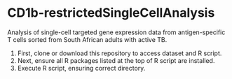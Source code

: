 # CD1b-restrictedSingleCellAnalysis
Analysis of single-cell targeted gene expression data from  antigen-specific T cells sorted from South African adults with active TB. 


1. First, clone or download this repository to access dataset and R script. 
2. Next, ensure all R packages listed at the top of R script are installed.
3. Execute R script, ensuring correct directory.
